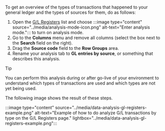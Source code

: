 To get an overview of the types of transactions that happened to your general ledger and the types of sources for them, do as follows:

1. Open the [G/L Registers](https://businesscentral.dynamics.com/?page=116&layout=analysis) list and choose :::image type="content" source="../media/analysis-mode-icon.png" alt-text="Enter analysis mode."::: to turn on analysis mode.
1. Go to the **Columns** menu and remove all columns (select the box next to the **Search** field on the right).
1. Drag the **Source code** field to the **Row Groups** area.
1. Rename your analysis tab to **GL entries by source**, or something that describes this analysis.

> [!TIP]
> You can perform this analysis during or after go-live of your environment to understand which types of transactions are used and which types are not yet being used.


The following image shows the result of these steps.

:::image type="content" source="../media/data-analysis-gl-registers-example.png" alt-text="Example of how to do analyze G/L transactions by type on the G/L Registers page." lightbox="../media/data-analysis-gl-registers-example.png":::
